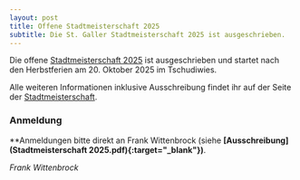 ```yaml
---
layout: post
title: Offene Stadtmeisterschaft 2025
subtitle: Die St. Galler Stadtmeisterschaft 2025 ist ausgeschrieben.
---
```


Die offene [Stadtmeisterschaft 2025](/turniere/stadtmeisterschaft/2025) ist ausgeschrieben und startet nach den
Herbstferien am 20. Oktober 2025 im Tschudiwies.

Alle weiteren Informationen inklusive Ausschreibung findet ihr auf der Seite
der [Stadtmeisterschaft](/turniere/stadtmeisterschaft/2025).

### Anmeldung

**Anmeldungen bitte direkt an Frank Wittenbrock (siehe **[Ausschreibung](Stadtmeisterschaft 2025.pdf){:target="\_blank"})**.

_Frank Wittenbrock_
